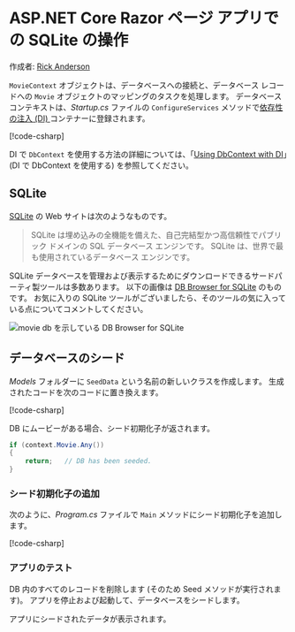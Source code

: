 # <a name="work-with-sqlite-in-an-aspnet-core-razor-pages-app"></a>ASP.NET Core Razor ページ アプリでの SQLite の操作

作成者: [Rick Anderson](https://twitter.com/RickAndMSFT)

`MovieContext` オブジェクトは、データベースへの接続と、データベース レコードへの `Movie` オブジェクトのマッピングのタスクを処理します。 データベース コンテキストは、*Startup.cs* ファイルの `ConfigureServices` メソッドで[依存性の注入 (DI) ](xref:fundamentals/dependency-injection)コンテナーに登録されます。

[!code-csharp[](code/Startup.cs?name=snippet2&highlight=6-8)]

DI で `DbContext` を使用する方法の詳細については、「[Using DbContext with DI](/ef/core/miscellaneous/configuring-dbcontext#using-dbcontext-with-dependency-injection)」(DI で DbContext を使用する) を参照してください。

## <a name="sqlite"></a>SQLite

[SQLite](https://www.sqlite.org/) の Web サイトは次のようなものです。

> SQLite は埋め込みの全機能を備えた、自己完結型かつ高信頼性でパブリック ドメインの SQL データベース エンジンです。 SQLite は、世界で最も使用されているデータベース エンジンです。

SQLite データベースを管理および表示するためにダウンロードできるサードパーティ製ツールは多数あります。 以下の画像は [DB Browser for SQLite](http://sqlitebrowser.org/) のものです。 お気に入りの SQLite ツールがございましたら、そのツールの気に入っている点についてコメントしてください。

![movie db を示している DB Browser for SQLite](../../tutorials/first-mvc-app-xplat/working-with-sql/_static/dbb.png)

## <a name="seed-the-database"></a>データベースのシード

*Models* フォルダーに `SeedData` という名前の新しいクラスを作成します。 生成されたコードを次のコードに置き換えます。

[!code-csharp[](code/Models/SeedData.cs)]

DB にムービーがある場合、シード初期化子が返されます。

```csharp
if (context.Movie.Any())
{
    return;   // DB has been seeded.
}
```

<a name="si"></a>
### <a name="add-the-seed-initializer"></a>シード初期化子の追加

次のように、*Program.cs* ファイルで `Main` メソッドにシード初期化子を追加します。

[!code-csharp[](../../tutorials/razor-pages/razor-pages-start/sample/RazorPagesMovie/Program.cs)]

### <a name="test-the-app"></a>アプリのテスト

DB 内のすべてのレコードを削除します (そのため Seed メソッドが実行されます)。 アプリを停止および起動して、データベースをシードします。

アプリにシードされたデータが表示されます。
